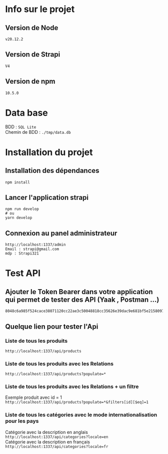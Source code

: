 # Info sur le projet

## Version de Node

`v20.12.2`

## Version de Strapi

`V4`

## Version de npm

`10.5.0`

# Data base

BDD : `SQL Lite` \
Chemin de BDD : `./tmp/data.db`

# Installation du projet

## Installation des dépendances

`npm install`

## Lancer l'application strapi

```
npm run develop
# ou
yarn develop
```

## Connexion au panel administrateur

```
http://localhost:1337/admin
Email : strapi@gmail.com
mdp : Strapi321
```

# Test API

## Ajouter le Token Bearer dans votre application qui permet de tester des API (Yaak , Postman ...)

```
8048c6a985f524cace38071120cc22ae3c50048818cc35626e39dac9e681bf5e2158097d638e6bdc671bd3be523f38e19b4be5b4b1b068133aee6d6d3802a9628dab867377886c654a218062d93b3f3d40cabd0b16578d3bb0347fc034999aa000768ad76fe190f0fc11aeeaa92a421529be63e04c3de10540c3e8eba1d42431
```

## Quelque lien pour tester l'Api

### Liste de tous les produits

`http://localhost:1337/api/products`

### Liste de tous les produits avec les Relations

`http://localhost:1337/api/products?populate=*`

### Liste de tous les produits avec les Relations + un filtre

Exemple produit avec id = 1 \
`http://localhost:1337/api/products?populate=*&filters[id][$eq]=1`

### Liste de tous les catégories avec le mode internationalisation pour les pays

Catégorie avec la description en anglais \
`http://localhost:1337/api/categories?locale=en` \
Catégorie avec la description en français \
`http://localhost:1337/api/categories?locale=fr`
